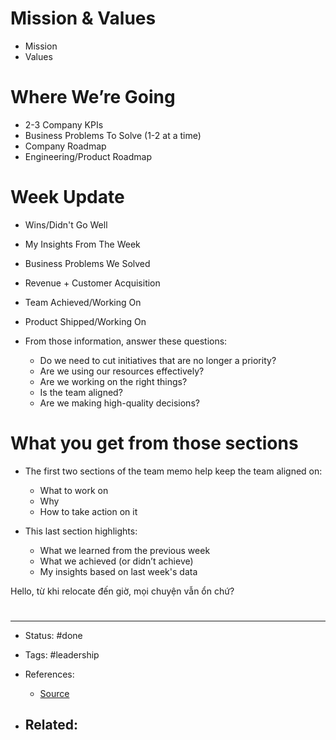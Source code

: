 # Mission & Values
- Mission
- Values

# Where We’re Going
- 2-3 Company KPIs
- Business Problems To Solve (1-2 at a time)
- Company Roadmap
- Engineering/Product Roadmap

# Week Update
- Wins/Didn't Go Well
- My Insights From The Week
- Business Problems We Solved
- Revenue + Customer Acquisition
- Team Achieved/Working On
- Product Shipped/Working On

- From those information, answer these questions:
	- Do we need to cut initiatives that are no longer a priority?
	- Are we using our resources effectively?
	- Are we working on the right things?
	- Is the team aligned?
	- Are we making high-quality decisions?

# What you get from those sections
- The first two sections of the team memo help keep the team aligned on:
	- What to work on
	- Why
	- How to take action on it

- This last section highlights:
	- What we learned from the previous week
	- What we achieved (or didn’t achieve)
	- My insights based on last week's data


Hello, từ khi relocate đến giờ, mọi chuyện vẫn ổn chứ?


# 

---
- Status: #done 

- Tags: #leadership 

- References:
	- [Source](https://twitter.com/ChristineCarril/status/1533141752412094466)

- Related:
	- 
